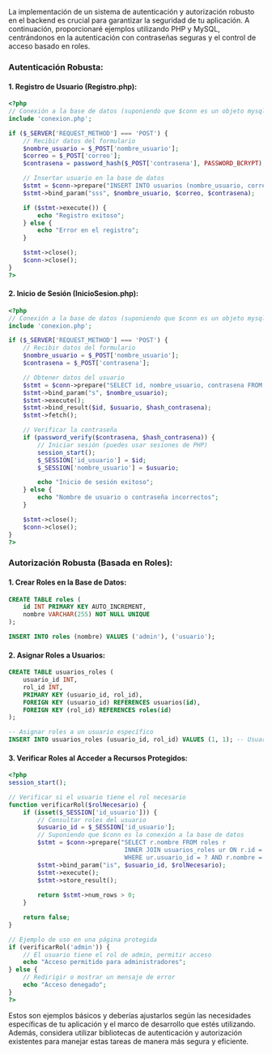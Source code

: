 La implementación de un sistema de autenticación y autorización robusto en el backend es crucial para garantizar la seguridad de tu aplicación. A continuación, proporcionaré ejemplos utilizando PHP y MySQL, centrándonos en la autenticación con contraseñas seguras y el control de acceso basado en roles.

### Autenticación Robusta:

#### 1. Registro de Usuario (Registro.php):

```php
<?php
// Conexión a la base de datos (suponiendo que $conn es un objeto mysqli)
include 'conexion.php';

if ($_SERVER['REQUEST_METHOD'] === 'POST') {
    // Recibir datos del formulario
    $nombre_usuario = $_POST['nombre_usuario'];
    $correo = $_POST['correo'];
    $contrasena = password_hash($_POST['contrasena'], PASSWORD_BCRYPT); // Hash de la contraseña

    // Insertar usuario en la base de datos
    $stmt = $conn->prepare("INSERT INTO usuarios (nombre_usuario, correo, contrasena) VALUES (?, ?, ?)");
    $stmt->bind_param("sss", $nombre_usuario, $correo, $contrasena);

    if ($stmt->execute()) {
        echo "Registro exitoso";
    } else {
        echo "Error en el registro";
    }

    $stmt->close();
    $conn->close();
}
?>
```

#### 2. Inicio de Sesión (InicioSesion.php):

```php
<?php
// Conexión a la base de datos (suponiendo que $conn es un objeto mysqli)
include 'conexion.php';

if ($_SERVER['REQUEST_METHOD'] === 'POST') {
    // Recibir datos del formulario
    $nombre_usuario = $_POST['nombre_usuario'];
    $contrasena = $_POST['contrasena'];

    // Obtener datos del usuario
    $stmt = $conn->prepare("SELECT id, nombre_usuario, contrasena FROM usuarios WHERE nombre_usuario = ?");
    $stmt->bind_param("s", $nombre_usuario);
    $stmt->execute();
    $stmt->bind_result($id, $usuario, $hash_contrasena);
    $stmt->fetch();

    // Verificar la contraseña
    if (password_verify($contrasena, $hash_contrasena)) {
        // Iniciar sesión (puedes usar sesiones de PHP)
        session_start();
        $_SESSION['id_usuario'] = $id;
        $_SESSION['nombre_usuario'] = $usuario;

        echo "Inicio de sesión exitoso";
    } else {
        echo "Nombre de usuario o contraseña incorrectos";
    }

    $stmt->close();
    $conn->close();
}
?>
```

### Autorización Robusta (Basada en Roles):

#### 1. Crear Roles en la Base de Datos:

```sql
CREATE TABLE roles (
    id INT PRIMARY KEY AUTO_INCREMENT,
    nombre VARCHAR(255) NOT NULL UNIQUE
);

INSERT INTO roles (nombre) VALUES ('admin'), ('usuario');
```

#### 2. Asignar Roles a Usuarios:

```sql
CREATE TABLE usuarios_roles (
    usuario_id INT,
    rol_id INT,
    PRIMARY KEY (usuario_id, rol_id),
    FOREIGN KEY (usuario_id) REFERENCES usuarios(id),
    FOREIGN KEY (rol_id) REFERENCES roles(id)
);

-- Asignar roles a un usuario específico
INSERT INTO usuarios_roles (usuario_id, rol_id) VALUES (1, 1); -- Usuario 1 tiene el rol de admin
```

#### 3. Verificar Roles al Acceder a Recursos Protegidos:

```php
<?php
session_start();

// Verificar si el usuario tiene el rol necesario
function verificarRol($rolNecesario) {
    if (isset($_SESSION['id_usuario'])) {
        // Consultar roles del usuario
        $usuario_id = $_SESSION['id_usuario'];
        // Suponiendo que $conn es la conexión a la base de datos
        $stmt = $conn->prepare("SELECT r.nombre FROM roles r
                                INNER JOIN usuarios_roles ur ON r.id = ur.rol_id
                                WHERE ur.usuario_id = ? AND r.nombre = ?");
        $stmt->bind_param("is", $usuario_id, $rolNecesario);
        $stmt->execute();
        $stmt->store_result();
        
        return $stmt->num_rows > 0;
    }

    return false;
}

// Ejemplo de uso en una página protegida
if (verificarRol('admin')) {
    // El usuario tiene el rol de admin, permitir acceso
    echo "Acceso permitido para administradores";
} else {
    // Redirigir o mostrar un mensaje de error
    echo "Acceso denegado";
}
?>
```

Estos son ejemplos básicos y deberías ajustarlos según las necesidades específicas de tu aplicación y el marco de desarrollo que estés utilizando. Además, considera utilizar bibliotecas de autenticación y autorización existentes para manejar estas tareas de manera más segura y eficiente.